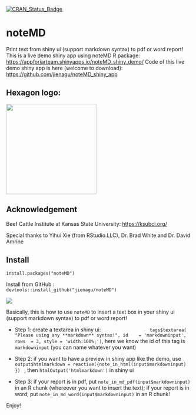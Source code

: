 
<!-- badges: start -->
[![CRAN_Status_Badge](https://www.r-pkg.org/badges/version/noteMD)](https://cran.r-project.org/package=noteMD)
<!-- badges: end -->

# noteMD
Print text from shiny ui (support markdown syntax) to pdf or word report!
This is a live demo shiny app using noteMD R package: https://appforiarteam.shinyapps.io/noteMD_shiny_demo/ 
Code of this live demo shiny app is here (welcome to download): https://github.com/jienagu/noteMD_shiny_app 

## Hexagon logo: 
<img src="noteMD_logo.png"  width="245px">

## Acknowledgement
Beef Cattle Institute at Kansas State University: https://ksubci.org/ 

Special thanks to Yihui Xie (from RStudio.LLC), Dr. Brad White and Dr. David Amrine

## Install
`install.packages("noteMD")`

Install from GitHub :  
`devtools::install_github("jienagu/noteMD")`

![](demo.gif)

Basically, this is how to use `noteMD` to insert a text box in your shiny ui (support markdown syntax) to pdf or word report!

* Step 1: create a textarea in shiny ui:
`                  tags$textarea(
                    "Please using any **markdown** syntax!",
                    id    = 'markdowninput',
                    rows  = 3,
                    style = 'width:100%;')`, here we know the id of this tag is `markdowninput` (you can name whatever you want)

* Step 2: if you want to have a preview in shiny app like the demo, use    `output$htmlmarkdown = reactive({note_in_html(input$markdowninput) }) ` , then `htmlOutput('htmlmarkdown')` in shiny ui

* Step 3: if your report is in pdf, put `note_in_md_pdf(input$markdowninput)` in an R chunk (whereever you want to insert the text); if your report is in word, put `note_in_md_word(input$markdowninput)` in an R chunk! 

Enjoy! 
        
